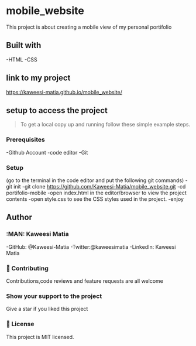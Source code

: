 
# mobile_website

This project is about creating a mobile view of my personal portifolio

## Built with

-HTML
-CSS
##  link to my project
 https://kaweesi-matia.github.io/mobile_website/

## setup to access the project

> To get a local copy up and running follow these simple example steps.

### Prerequisites

-Github Account
-code editor
-Git

### Setup

(go to the terminal in the code editor and put the following git commands)
-git init
-git clone https://github.com/Kaweesi-Matia/mobile_website.git
-cd portifolio-mobile
-open index.html in the editor/browser to view the project contents
-open style.css to see the CSS styles used in the project.
-enjoy

## Author

### :MAN: Kaweesi Matia

-GitHub: @Kaweesi-Matia
-Twitter:@kaweesimatia
-LinkedIn: Kaweesi Matia

### :handshake: Contributing

Contributions,code reviews and feature requests are all welcome

### Show your support to the project

Give a star if you liked this project

### :memo: License

This project is MIT licensed.